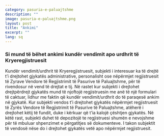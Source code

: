 ```yaml
---
category: pasuria-e-paluajtshme
description: ""
image: pasuria-e-paluajtshme.png
layout: post
title: "Ankimi"
excerpt: ""
lang: sq
---
```


<script>
var data = { topics: [
  {
    title: "Ankimi",
    text: function(){ return $("#part1").html(); }
  }
]};
</script>

<div id="part1" class="hidden">
<h3>Si mund të bëhet ankimi kundër vendimit apo urdhrit të Kryeregjistruesit</h3>
Kundër vendimit/urdhrit të Kryeregjistruesit, subjekti i interesuar ka të drejtë t’i drejtohet gjykatës administrative, personalisht ose nëpërmjet regjistruesit të Zyrave Vendore të Regjistrimit të Pasurive të Paluajtshme, për të rivendosur në vend të drejtat e tij. Në rastet kur subjekti i drejtohet drejtpërdrejt gjykatës mund të njoftojë regjistruesin me anë të një formulari të caktuar, lidhur me faktin që kundër vendimit/urdhrit do të paraqesë ankim në gjykatë. Kur subjekti vendos t’i drejtohet gjykatës nëpërmjet regjistruesit të Zyrës Vendore të Regjistrimit të Pasurive të Paluajtshme, atëherë i drejtohet këtij të fundit, duke i kërkuar që t’ia kalojë çështjen gjykatës. Në këtë rast, subjekti duhet të depozitojë te regjistruesi shumën e nevojshme për të mbuluar shpenzimet e përgatitjes së dokumenteve. I takon subjektit të vendosë nëse do i drejtohet gjykatës vetë apo nëpërmjet regjistruesit.
</div>

<div class="post-content"></div>
